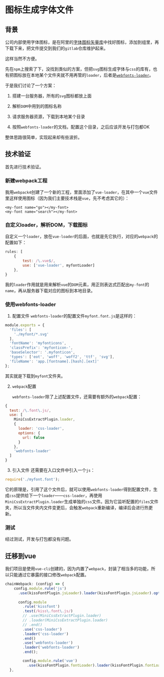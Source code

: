 # 图标生成字体文件

## 背景

公司内部使用字体图标，是在阿里的[字体图标矢量库](https://www.iconfont.cn/)中找好图标，添加到组里，再下载下来，把文件提交到我们的`gitlab`仓库维护起来。

这样当然不方便。

先在`npm`上搜索了下，没找到类似的方案，但把`svg`图标生成字体与`css`的库有，也有把图标放在本地某个文件夹就不用再管的`loader`，后者是[`webfonts-loader`](https://www.npmjs.com/package/webfonts-loader)。

于是我们讨论了一个方案：

1. 搭建一台服务器，所有的`svg`图标都放上面

2. 解析`DOM`中用到的图标名称

3. 请求服务器资源，下载到本地某个目录

4. 按照`webfonts-loader`的文档，配置这个目录，之后应该开发与打包都OK

整体思路很简单，实现起来却有些波折。

## 技术验证

首先进行技术验证。


### 新建webpack工程
我用`webpack4`创建了一个新的工程，里面添加了`vue-loader`，在其中一个`vue`文件里这样使用图标（因为我们主要技术栈是`vue`，先不考虑其它的）：

```
<my-font name="go"></my-font>
<my-font name="search"></my-font>
```

### 自定义loader，解析DOM，下载图标
自定义一个`loader`，放在`vue-loader`的后面，也就是先它执行，对应的`webpack`的配置如下：

```javascript
rules: [
    {
        test: /\.vue$/,
        use: ['vue-loader', myfontLoader]
    },
}
```
我的`loader`作用就是用来解析`vue`的`DOM`元素，用正则表达式匹配出`my-font`的`name`，再从服务器下载对应的图标到本地目录。

### 使用webfonts-loader

1. 配置文件
`webfonts-loader`的配置文件`myfont.font.js`是这样的：
``` js
module.exports = {
  'files': [
    './myfont/*.svg'
  ],
  'fontName': 'myfonticons',
  'classPrefix': 'myfonticon-',
  'baseSelector': '.myfonticon',
  'types': ['eot', 'woff', 'woff2', 'ttf', 'svg'],
  'fileName': 'app.[fontname].[hash].[ext]'
};
```

其实就是下载到`myfont`文件夹。

2. `webpack`配置

    `webfonts-loader`除了上述配置文件，还需要有额外的`webpack`配置：
``` js
{
  test: /\.font\.js/,
  use: [
    MiniCssExtractPlugin.loader,
    {
      loader: 'css-loader',
      options: {
        url: false
      }
    },
    'webfonts-loader'
  ]
}
```

3. 引入文件
还需要在入口文件中引入一个`js`：

```javascript
require('./myfont.font');
```

它的原理是，引用了这个文件后，就可以使用`webfonts-loader`得到配置文件，生成`css`提供给下一个`loader`——`css-loader`，再使用`MiniCssExtractPlugin.loader`生成单独的`css`文件。因为它监听配置的`files`文件夹，所以当文件夹内文件变更后，会触发`webpack`重新编译，编译后会进行热更新。

### 测试
经过测试，开发与打包都没有问题。

## 迁移到vue
我们项目是使用`vue-cli`创建的，因为内置了`webpack`，封装了相当多的功能，所以只能通过它暴露的接口修改`webpack`配置。

``` js
chainWebpack: (config) => {
    config.module.rule('js')
      .use(kissFontPlugin.jsLoader).loader(kissFontPlugin.jsLoader).options({ isAutoJnjectComponent: true }).end();
   
      config.module
        .rule('kissfont')
        .test(/kiss\.font\.js/)
        // .use(MiniCssExtractPlugin.loader)
        // .loader(MiniCssExtractPlugin.loader)
        // .end()
        .use('css-loader')
        .loader('css-loader')
        .end()
        .use('webfonts-loader')
        .loader('webfonts-loader')
        .end();

        config.module.rule('vue')
          .use(kissFontPlugin.fontLoader).loader(kissFontPlugin.fontLoader).end();
  },
```